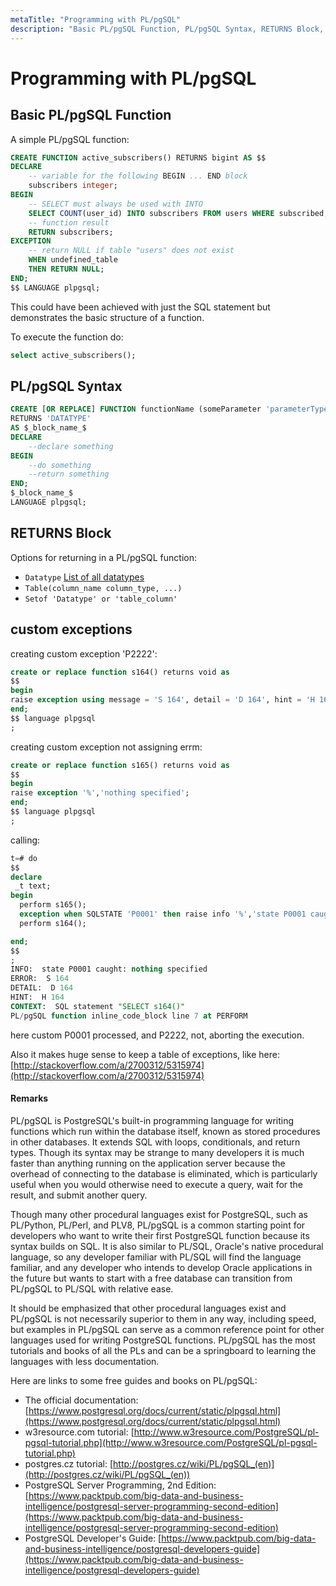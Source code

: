 ```yaml
---
metaTitle: "Programming with PL/pgSQL"
description: "Basic PL/pgSQL Function, PL/pgSQL Syntax, RETURNS Block, custom exceptions"
---
```


# Programming with PL/pgSQL



## Basic PL/pgSQL Function


A simple PL/pgSQL function:

```sql
CREATE FUNCTION active_subscribers() RETURNS bigint AS $$
DECLARE
    -- variable for the following BEGIN ... END block
    subscribers integer;
BEGIN
    -- SELECT must always be used with INTO
    SELECT COUNT(user_id) INTO subscribers FROM users WHERE subscribed;
    -- function result
    RETURN subscribers;
EXCEPTION
    -- return NULL if table "users" does not exist
    WHEN undefined_table
    THEN RETURN NULL;
END;
$$ LANGUAGE plpgsql;

```

This could have been achieved with just the SQL statement but demonstrates the basic structure of a function.

To execute the function do:

```sql
select active_subscribers();

```



## PL/pgSQL Syntax


```sql
CREATE [OR REPLACE] FUNCTION functionName (someParameter 'parameterType') 
RETURNS 'DATATYPE'
AS $_block_name_$
DECLARE
    --declare something
BEGIN
    --do something
    --return something
END;
$_block_name_$
LANGUAGE plpgsql;

```



## RETURNS Block


Options for returning in a PL/pgSQL function:

- `Datatype` [List of all datatypes](https://www.postgresql.org/docs/9.6/static/datatype.html)
- `Table(column_name column_type, ...)`
- `Setof 'Datatype' or 'table_column'`



## custom exceptions


creating custom exception 'P2222':

```sql
create or replace function s164() returns void as
$$
begin
raise exception using message = 'S 164', detail = 'D 164', hint = 'H 164', errcode = 'P2222';
end;
$$ language plpgsql
;

```

creating custom exception not assigning errm:

```sql
create or replace function s165() returns void as
$$
begin
raise exception '%','nothing specified';
end;
$$ language plpgsql
;

```

calling:

```sql
t=# do
$$
declare
 _t text;
begin
  perform s165();
  exception when SQLSTATE 'P0001' then raise info '%','state P0001 caught: '||SQLERRM;
  perform s164();

end;
$$
;
INFO:  state P0001 caught: nothing specified
ERROR:  S 164
DETAIL:  D 164
HINT:  H 164
CONTEXT:  SQL statement "SELECT s164()"
PL/pgSQL function inline_code_block line 7 at PERFORM

```

here custom P0001 processed, and P2222, not, aborting the execution.

Also it makes huge sense to keep a table of exceptions, like here: [http://stackoverflow.com/a/2700312/5315974](http://stackoverflow.com/a/2700312/5315974)



#### Remarks


PL/pgSQL is PostgreSQL's built-in programming language for writing functions which run within the database itself, known as stored procedures in other databases. It extends SQL with loops, conditionals, and return types. Though its syntax may be strange to many developers it is much faster than anything running on the application server because the overhead of connecting to the database is eliminated, which is particularly useful when you would otherwise need to execute a query, wait for the result, and submit another query.

Though many other procedural languages exist for PostgreSQL, such as PL/Python, PL/Perl, and PLV8, PL/pgSQL is a common starting point for developers who want to write their first PostgreSQL function because its syntax builds on SQL. It is also similar to PL/SQL, Oracle's native procedural language, so any developer familiar with PL/SQL will find the language familiar, and any developer who intends to develop Oracle applications in the future but wants to start with a free database can transition from PL/pgSQL to PL/SQL with relative ease.

It should be emphasized that other procedural languages exist and PL/pgSQL is not necessarily superior to them in any way, including speed, but examples in PL/pgSQL can serve as a common reference point for other languages used for writing PostgreSQL functions. PL/pgSQL has the most tutorials and books of all the PLs and can be a springboard to learning the languages with less documentation.

Here are links to some free guides and books on PL/pgSQL:

- The official documentation: [https://www.postgresql.org/docs/current/static/plpgsql.html](https://www.postgresql.org/docs/current/static/plpgsql.html)
- w3resource.com tutorial: [http://www.w3resource.com/PostgreSQL/pl-pgsql-tutorial.php](http://www.w3resource.com/PostgreSQL/pl-pgsql-tutorial.php)
- postgres.cz tutorial: [http://postgres.cz/wiki/PL/pgSQL_(en)](http://postgres.cz/wiki/PL/pgSQL_(en))
- PostgreSQL Server Programming, 2nd Edition: [https://www.packtpub.com/big-data-and-business-intelligence/postgresql-server-programming-second-edition](https://www.packtpub.com/big-data-and-business-intelligence/postgresql-server-programming-second-edition)
- PostgreSQL Developer's Guide: [https://www.packtpub.com/big-data-and-business-intelligence/postgresql-developers-guide](https://www.packtpub.com/big-data-and-business-intelligence/postgresql-developers-guide)

